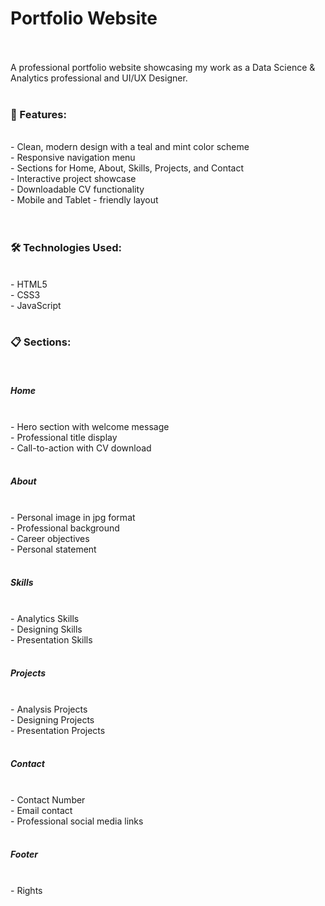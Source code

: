 <h1>Portfolio Website</h1>
<br><br>
A professional portfolio website showcasing my work as a Data Science & Analytics professional and UI/UX Designer.
<br><br>
<h3>🌟 Features:</h3>
<br>
- Clean, modern design with a teal and mint color scheme<br>
- Responsive navigation menu<br>
- Sections for Home, About, Skills, Projects, and Contact<br>
- Interactive project showcase<br>
- Downloadable CV functionality<br>
- Mobile and Tablet - friendly layout<br>
<br><br>
<h3>🛠️ Technologies Used:</h3>
<br>
- HTML5<br>
- CSS3<br>
- JavaScript
<br><br>
<h3>📋 Sections:</h3>
<br>
<h5>Home</h5>
<br>
- Hero section with welcome message<br>
- Professional title display<br>
- Call-to-action with CV download
<br><br>
<h5>About</h5>
<br>
- Personal image in jpg format<br>
- Professional background<br>
- Career objectives<br>
- Personal statement
<br><br>
<h5>Skills</h5>
<br>
- Analytics Skills<br>
- Designing Skills<br>
- Presentation Skills
<br><br>
<h5>Projects</h5>
<br>
- Analysis Projects<br>
- Designing Projects<br>
- Presentation Projects
<br><br>
<h5>Contact</h5>
<br>
- Contact Number<br>
- Email contact<br>
- Professional social media links
<br><br>
<h5>Footer</h5>
<br>
- Rights
